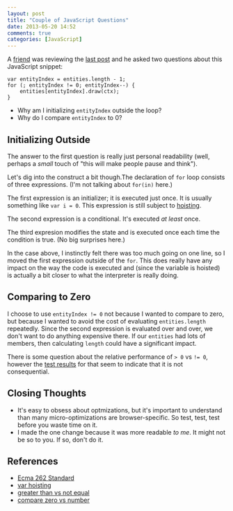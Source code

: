 ```yaml
---
layout: post
title: "Couple of JavaScript Questions"
date: 2013-05-20 14:52
comments: true
categories: [JavaScript]
---
```


A [friend](https://twitter.com/juliandominguez) was reviewing the [last post](/blog/2013/03/05/game-dev-03/) and he asked two questions about this JavaScript snippet:

	var entityIndex = entities.length - 1;
	for (; entityIndex != 0; entityIndex--) {
		entities[entityIndex].draw(ctx);
	}

* Why am I initializing `entityIndex` outside the loop?
* Why do I compare `entityIndex` to 0?

## Initializing Outside

The answer to the first question is really just personal readability (well, perhaps a _small_ touch of "this will make people pause and think"). 

Let's dig into the construct a bit though.The declaration of `for` loop consists of three expressions. (I'm not talking about `for(in)` here.) 

The first expression is an initializer; it is executed just once. It is usually something like `var i = 0`. This expression is still subject to [hoisting](https://developer.mozilla.org/en-US/docs/JavaScript/Reference/Statements/var#var_hoisting).

The second expression is a conditional. It's executed _at least_ once. 

The third expresion modifies the state and is executed once each time the condition is true. (No big surprises here.)

In the case above, I instinctly felt there was too much going on one line, so I moved the first expression outside of the `for`. This does really have any impact on the way the code is executed and (since the variable is hoisted) is actually a bit closer to what the interpreter is really doing.

## Comparing to Zero

I choose to use `entityIndex != 0` not because I wanted to compare to zero, but because I wanted to avoid the cost of evaluating `entities.length` repeatedly. Since the second expression is evaluated over and over, we don't want to do anything expensive there. If our `entities` had lots of members, then calculating `length` could have a significant impact.

There is some question about the relative performance of `> 0` vs `!= 0`, however the [test results](http://jsperf.com/greater-than-zero-vs-not-zero/2) for that seem to indicate that it is not consequential.

## Closing Thoughts

* It's easy to obsess about optmizations, but it's important to understand than many micro-optimizations are browser-specific. So test, test, test before you waste time on it.
* I made the one change because it was more readable _to me_. It might not be so to you. If so, don't do it. 

## References

* [Ecma 262 Standard](http://www.ecma-international.org/publications/files/ECMA-ST/Ecma-262.pdf)
* [var hoisting](https://developer.mozilla.org/en-US/docs/JavaScript/Reference/Statements/var#var_hoisting)
* [greater than vs not equal](http://jsperf.com/greater-than-zero-vs-not-zero/2)
* [compare zero vs number](http://jsperf.com/comparison-zero-vs-number/2)